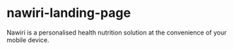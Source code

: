 # nawiri-landing-page
Nawiri is a personalised health nutrition solution at the convenience of your mobile device.
